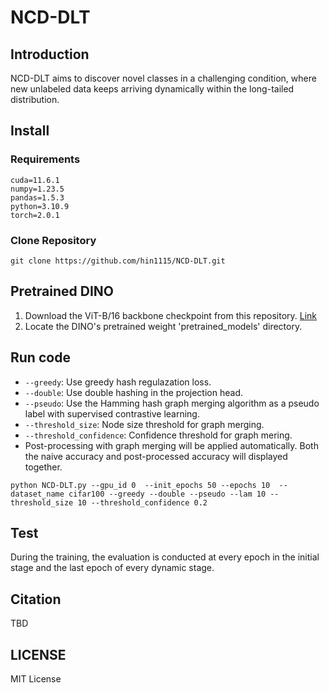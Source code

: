 # NCD-DLT
## Introduction
NCD-DLT aims to discover novel classes in a challenging condition, where new unlabeled data keeps arriving dynamically within the long-tailed distribution.




## Install
### Requirements
  ```
cuda=11.6.1
numpy=1.23.5
pandas=1.5.3
python=3.10.9
torch=2.0.1
  ```
### Clone Repository
```
git clone https://github.com/hin1115/NCD-DLT.git
```

## Pretrained DINO
1. Download the ViT-B/16 backbone checkpoint from this repository. [Link](https://github.com/facebookresearch/dino?tab=readme-ov-file) 
2. Locate the DINO's pretrained weight 'pretrained_models' directory.


## Run code
- ```--greedy```: Use greedy hash regulazation loss.
- ```--double```: Use double hashing in the projection head.
- ```--pseudo```: Use the Hamming hash graph merging algorithm as a pseudo label with supervised contrastive learning.
- ```--threshold_size```: Node size threshold for graph merging.
- ```--threshold_confidence```: Confidence threshold for graph mering.
- Post-processing with graph merging will be applied automatically. Both the naive accuracy and post-processed accuracy will displayed together.

```
python NCD-DLT.py --gpu_id 0  --init_epochs 50 --epochs 10  --dataset_name cifar100 --greedy --double --pseudo --lam 10 --threshold_size 10 --threshold_confidence 0.2 
```


## Test
During the training, the evaluation is conducted at every epoch in the initial stage and the last epoch of every dynamic stage.

## Citation
TBD

## LICENSE
MIT License


